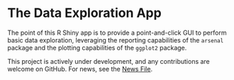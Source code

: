# The Data Exploration App

The point of this R Shiny app is to provide a point-and-click GUI to perform basic data exploration,
leveraging the reporting capabilities of the `arsenal` package and the plotting capabilities of the
`ggplot2` package.

This project is actively under development, and any contributions are welcome on GitHub. For news,
see the [News File](www/NEWS.md).
